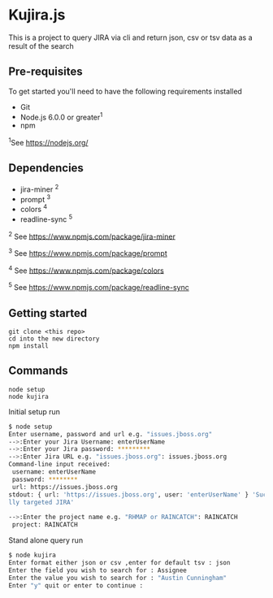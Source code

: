 # Kujira.js

This is a project to query JIRA via cli and return json, csv or tsv data as a result of the search

## Pre-requisites 

To get started you'll need to have the following requirements installed

- Git
- Node.js 6.0.0 or greater<sup>1</sup>
- npm

<sup>1</sup>See https://nodejs.org/

## Dependencies 

- jira-miner <sup>2</sup>
- prompt <sup>3</sup>
- colors <sup>4</sup>
- readline-sync <sup>5</sup>
    
<sup>2</sup> See https://www.npmjs.com/package/jira-miner

<sup>3</sup> See https://www.npmjs.com/package/prompt

<sup>4</sup> See https://www.npmjs.com/package/colors

<sup>5</sup> See https://www.npmjs.com/package/readline-sync

## Getting started
    
    git clone <this repo>
    cd into the new directory
	npm install
    
## Commands
     

    node setup
    node kujira
   
Initial setup run 
```bash
$ node setup
Enter username, password and url e.g. "issues.jboss.org"
-->:Enter your Jira Username: enterUserName
-->:Enter your Jira password: *********    
-->:Enter Jira URL e.g. "issues.jboss.org": issues.jboss.org
Command-line input received:
 username: enterUserName
 password: ********
 url: https://issues.jboss.org
stdout: { url: 'https://issues.jboss.org', user: 'enterUserName' } 'Successfu
lly targeted JIRA'
   
-->:Enter the project name e.g. "RHMAP or RAINCATCH": RAINCATCH
 project: RAINCATCH
````

Stand alone query run 
```bash
$ node kujira
Enter format either json or csv ,enter for default tsv : json
Enter the field you wish to search for : Assignee
Enter the value you wish to search for : "Austin Cunningham"
Enter "y" quit or enter to continue :

```